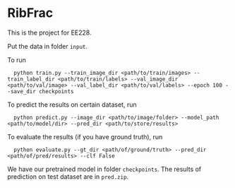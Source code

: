 # RibFrac

  This is the project for EE228.

  Put the data in folder `input`.
  
  To run 
  
      python train.py --train_image_dir <path/to/train/images> --train_label_dir <path/to/train/labels> --val_image_dir <path/to/val/image> --val_label_dir <path/to/val/labels> --epoch 100 --save_dir checkpoints 
  
  To predict the results on certain dataset, run

      python predict.py --image_dir <path/to/image/folder> --model_path <path/to/model/dir> --pred_dir <path/to/store/results>

  To evaluate the results (if you have ground truth), run
      
      python evaluate.py --gt_dir <path/of/ground/truth> --pred_dir <path/of/pred/results> --clf False
      
  We have our pretrained model in folder `checkpoints`. The results of prediction on test dataset are in `pred.zip`.
